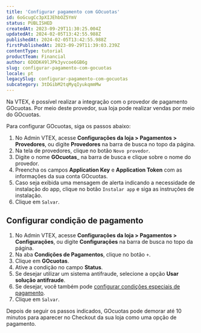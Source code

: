 ```yaml
---
title: 'Configurar pagamento com GOcuotas'
id: 6oGcugCc3pXIJEhbOZ5YmV
status: PUBLISHED
createdAt: 2023-09-29T11:30:25.004Z
updatedAt: 2024-02-05T13:42:55.988Z
publishedAt: 2024-02-05T13:42:55.988Z
firstPublishedAt: 2023-09-29T11:39:03.239Z
contentType: tutorial
productTeam: Financial
author: 6DODK49lJPk3yvcoe6GB6g
slug: configurar-pagamento-com-gocuotas
locale: pt
legacySlug: configurar-pagamento-com-gocuotas
subcategory: 3tDGibM2tqMyqIyukqmmMw
---
```


Na VTEX, é possível realizar a integração com o provedor de pagamento GOcuotas. Por meio deste provedor, sua loja pode realizar vendas por meio do GOcuotas.

Para configurar GOcuotas, siga os passos abaixo:

1. No Admin VTEX, acesse __Configurações da loja > Pagamentos > Provedores__, ou digite __Provedores__ na barra de busca no topo da página.
2. Na tela de provedores, clique no botão `Novo provedor`.
3. Digite o nome __GOcuotas___ na barra de busca e clique sobre o nome do provedor.
4. Preencha os campos __Application Key__ e __Application Token__ com as informações da sua conta GOcuotas.
5. Caso seja exibida uma mensagem de alerta indicando a necessidade de instalação do app, clique no botão `Instalar app` e siga as instruções de instalação.
6. Clique em `Salvar`.

## Configurar condição de pagamento

1. No Admin VTEX, acesse __Configurações da loja > Pagamentos > Configurações__, ou digite __Configurações__ na barra de busca no topo da página.
2. Na aba __Condições de Pagamentos__, clique no botão `+`.
3. Clique em __GOcuotas__.
4. Ative a condição no campo __Status__.
5. Se desejar utilizar um sistema antifraude, selecione a opção __Usar solução antifraude__.
6. Se desejar, você também pode [configurar condições especiais de pagamento](https://help.vtex.com/pt/tutorial/condiciones-especiales--tutorials_456).
7. Clique em `Salvar`.

Depois de seguir os passos indicados, GOcuotas pode demorar até 10 minutos para aparecer no Checkout da sua loja como uma opção de pagamento. 
